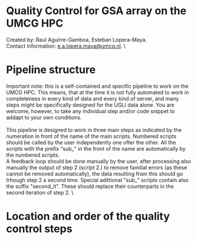 # Quality Control for GSA array on the UMCG HPC
Created by: Raul Aguirre-Gamboa, Esteban Lopera-Maya. \
Contact information: e.a.lopera.maya@umcg.nl. \

# Pipeline structure
Important note: this is a self-contained and specific pipeline to work on the UMCG HPC. This means, that at the time it is not fully automated to work in completeness in every kind of data and every kind of server, and many steps might be specifically designed for the UGLI data alone. You are welcome, however, to take any individual step and/or code snippet to addapt to your own conditions. \
\
This pipeline is designed to work in three main steps as indicated by the numeration in front of the name of the main scripts. Numbered scripts should be called by the user independently one ofter the other. All the scripts with the prefix "sub_" in the front of the name are automatically by the numbered scripts. \
A feedback loop should be done manually by the user, after processing also manually the output of step 2 (script 2.) to remove familial errors (as these cannot be removed automatically), the data resulting from this should go trhough step 2 a second time. Special adittional "sub_" scripts contain also the suffix "second_it". These should replace their counterparts in the second iteration of step 2. \

#  Location and order of the quality control steps





